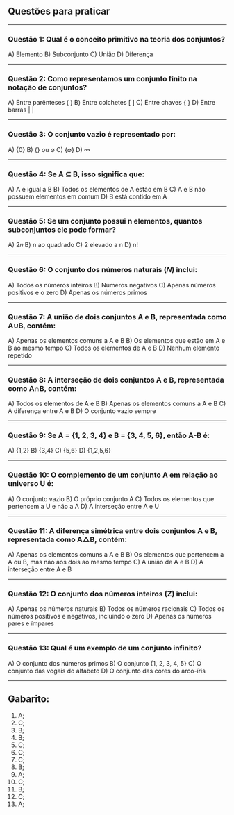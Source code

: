 ## Questões para praticar

---

### Questão 1: Qual é o conceito primitivo na teoria dos conjuntos?

A) Elemento
B) Subconjunto
C) União
D) Diferença

---

### Questão 2:  Como representamos um conjunto finito na notação de conjuntos?

A) Entre parênteses ( )
B) Entre colchetes [ ]
C) Entre chaves { }
D) Entre barras | |

---

### Questão 3: O conjunto vazio é representado por:

A) {0}
B) {} ou ∅
C) {∅}
D) ∞

---

### Questão 4: Se A ⊆ B, isso significa que:

A) A é igual a B
B) Todos os elementos de A estão em B
C) A e B não possuem elementos em comum
D) B está contido em A

---

### Questão 5: Se um conjunto possui n elementos, quantos subconjuntos ele pode formar?

A) 2𝑛
B) n ao quadrado
C) 2 elevado a n
D) n!

---

### Questão 6: O conjunto dos números naturais (𝑁) inclui:

A) Todos os números inteiros
B) Números negativos
C) Apenas números positivos e o zero
D) Apenas os números primos

---

### Questão 7: A união de dois conjuntos A e B, representada como A∪B, contém:

A) Apenas os elementos comuns a A e B
B) Os elementos que estão em A e B ao mesmo tempo
C) Todos os elementos de A e B
D) Nenhum elemento repetido

---

### Questão 8: A interseção de dois conjuntos A e B, representada como A∩B, contém:

A) Todos os elementos de A e B
B) Apenas os elementos comuns a A e B
C) A diferença entre A e B
D) O conjunto vazio sempre

---

### Questão 9: Se A = {1, 2, 3, 4} e B = {3, 4, 5, 6}, então A-B é:

A) {1,2}
B) {3,4}
C) {5,6}
D) {1,2,5,6}

---

### Questão 10: O complemento de um conjunto A em relação ao universo U é:

A) O conjunto vazio
B) O próprio conjunto A
C) Todos os elementos que pertencem a U e não a A
D) A interseção entre A e U

---

### Questão 11: A diferença simétrica entre dois conjuntos A e B, representada como A△B, contém:

A) Apenas os elementos comuns a A e B
B) Os elementos que pertencem a A ou B, mas não aos dois ao mesmo tempo
C) A união de A e B
D) A interseção entre A e B

---

### Questão 12: O conjunto dos números inteiros (Z) inclui:

A) Apenas os números naturais
B) Todos os números racionais
C) Todos os números positivos e negativos, incluindo o zero
D) Apenas os números pares e ímpares

---

### Questão 13: Qual é um exemplo de um conjunto infinito?

A) O conjunto dos números primos
B) O conjunto {1, 2, 3, 4, 5}
C) O conjunto das vogais do alfabeto
D) O conjunto das cores do arco-íris

---



## Gabarito:

1) A;
2) C;
3) B;
4) B;
5) C;
6) C;
7) C;
8) B;
9) A;
10) C;
11) B;
12) C;
13) A;